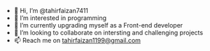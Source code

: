 - 👋 Hi, I’m @tahirfaizan7411
- 👀 I’m interested in programming 
- 🌱 I’m currently upgrading myself  as a Front-end developer 
- 💞️ I’m looking to collaborate on intersting and challenging projects
- 📫 Reach me on tahirfaizan1199@gmail.com

<!---
tahirfaizan7411/tahirfaizan7411 is a ✨ special ✨ repository because its `README.md` (this file) appears on your GitHub profile.
You can click the Preview link to take a look at your changes.
--->
